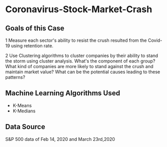 # Coronavirus-Stock-Market-Crash
## Goals of this Case
1 Measure each sector's ability to resist the crush resulted from the Covid-19 using retention rate.

2 Use Clustering algorithms to cluster companies by their ability to stand the storm using cluster analysis. What's the component of each group? What kind of companies are more likely to stand against the crush and maintain market value? What can be the potential causes leading to these patterns?

## Machine Learning Algorithms Used
- K-Means
- K-Medians

## Data Source

S&P 500 data of Feb 14, 2020 and March 23rd,2020 
